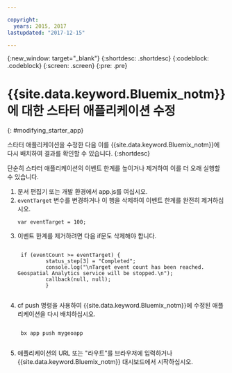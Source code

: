 ```yaml
---

copyright:
  years: 2015, 2017
lastupdated: "2017-12-15"

---
```


<!-- Attribute definitions -->
{:new_window: target="_blank"}
{:shortdesc: .shortdesc}
{:codeblock: .codeblock}
{:screen: .screen}
{:pre: .pre}

# {{site.data.keyword.Bluemix_notm}}에 대한 스타터 애플리케이션 수정
{: #modifying_starter_app}

스타터 애플리케이션을 수정한 다음 이를 {{site.data.keyword.Bluemix_notm}}에 다시 배치하여 결과를 확인할 수 있습니다.
{:shortdesc}


단순히 스타터 애플리케이션의 이벤트 한계를 높이거나 제거하여 이를 더 오래 실행할 수 있습니다.

1. 문서 편집기 또는 개발 환경에서 app.js를 여십시오.
1. `eventTarget` 변수를 변경하거나 이 행을 삭제하여 이벤트 한계를 완전히 제거하십시오.
	 <pre><code>var eventTarget = 100;</code></pre>
1. 이벤트 한계를 제거하려면 다음 if문도 삭제해야 합니다.
	 <pre><code>  
	if (eventCount >= eventTarget) {
		    status_step[3] = "Completed";
		    console.log("\nTarget event count has been reached.  Geospatial Analytics service will be stopped.\n");
		    callback(null, null);
		    }
	</code></pre>
1. cf push 명령을 사용하여 {{site.data.keyword.Bluemix_notm}}에 수정된 애플리케이션을 다시 배치하십시오.
	 <pre><code>  
	bx app push mygeoapp
	</code></pre>
1. 애플리케이션의 URL 또는 "라우트"를 브라우저에 입력하거나 {{site.data.keyword.Bluemix_notm}} 대시보드에서 시작하십시오.
